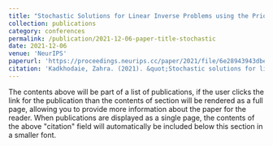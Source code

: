 ```yaml
---
title: "Stochastic Solutions for Linear Inverse Problems using the Prior Implicit in a Denoiser"
collection: publications
category: conferences
permalink: /publication/2021-12-06-paper-title-stochastic
date: 2021-12-06
venue: 'NeurIPS'
paperurl: 'https://proceedings.neurips.cc/paper/2021/file/6e28943943dbed3c7f82fc05f269947a-Paper.pdf'
citation: 'Kadkhodaie, Zahra. (2021). &quot;Stochastic solutions for linear inverse problems using the prior implicit in a denoiser.&quot; <i>Advances in Neural Information Processing Systems</i> 34 (13242-13254).'
---
```


The contents above will be part of a list of publications, if the user clicks the link for the publication than the contents of section will be rendered as a full page, allowing you to provide more information about the paper for the reader. When publications are displayed as a single page, the contents of the above "citation" field will automatically be included below this section in a smaller font.
